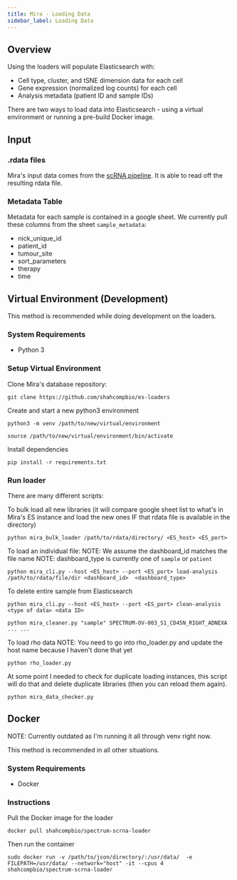 ```yaml
---
title: Mira - Loading Data
sidebar_label: Loading Data
---
```


## Overview

Using the loaders will populate Elasticsearch with:

- Cell type, cluster, and tSNE dimension data for each cell
- Gene expression (normalized log counts) for each cell
- Analysis metadata (patient ID and sample IDs)

There are two ways to load data into Elasticsearch - using a virtual environment or running a pre-build Docker image.

## Input

### .rdata files

Mira's input data comes from the [scRNA pipeline](https://github.com/shahcompbio/SCRNApipeline). It is able to read off the resulting rdata file.

### Metadata Table

Metadata for each sample is contained in a google sheet. We currently pull these columns from the sheet `sample_metadata`:

- nick_unique_id
- patient_id
- tumour_site
- sort_parameters
- therapy
- time

## Virtual Environment (Development)

This method is recommended while doing development on the loaders.

### System Requirements

- Python 3

### Setup Virtual Environment

Clone Mira's database repository:

```
git clone https://github.com/shahcompbio/es-loaders
```

Create and start a new python3 environment

```
python3 -m venv /path/to/new/virtual/environment

source /path/to/new/virtual/environment/bin/activate
```

Install dependencies

```
pip install -r requirements.txt
```

### Run loader

There are many different scripts:

To bulk load all new libraries (it will compare google sheet list to what's in Mira's ES instance and load the new ones IF that rdata file is available in the directory)

```
python mira_bulk_loader /path/to/rdata/directory/ <ES_host> <ES_port>
```

To load an individual file:
NOTE: We assume the dashboard_id matches the file name
NOTE: dashboard_type is currently one of `sample` or `patient`

```
python mira_cli.py --host <ES_host> --port <ES_port> load-analysis /path/to/rdata/file/dir <dashboard_id>  <dashboard_type>
```

To delete entire sample from Elasticsearch

```
python mira_cli.py --host <ES_host> --port <ES_port> clean-analysis <type of data> <data ID>

python mira_cleaner.py "sample" SPECTRUM-OV-003_S1_CD45N_RIGHT_ADNEXA ... ...
```

To load rho data
NOTE: You need to go into rho_loader.py and update the host name because I haven't done that yet

```
python rho_loader.py
```

At some point I needed to check for duplicate loading instances, this script will do that and delete duplicate libraries (then you can reload them again).

```
python mira_data_checker.py
```

## Docker

NOTE: Currently outdated as I'm running it all through venv right now.

This method is recommended in all other situations.

### System Requirements

- Docker

### Instructions

Pull the Docker image for the loader

```
docker pull shahcompbio/spectrum-scrna-loader
```

Then run the container

```
sudo docker run -v /path/to/json/directory/:/usr/data/  -e FILEPATH=/usr/data/ --network="host" -it --cpus 4 shahcompbio/spectrum-scrna-loader
```
